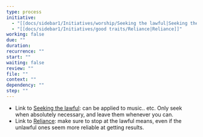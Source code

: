 ```yaml
---
type: process
initiative:
  - "[[docs/sidebar1/Initiatives/worship/Seeking the lawful|Seeking the lawful]]"
  - "[[docs/sidebar1/Initiatives/good traits/Reliance|Reliance]]"
working: false
due: ""
duration: 
recurrence: ""
start: ""
waiting: false
review: ""
file: ""
context: ""
dependency: ""
step: ""
---
```


* Link to [Seeking the lawful](docs/sidebar1/Initiatives/worship/Seeking%20the%20lawful.md): can be applied to music.. etc. Only seek when absolutely necessary, and leave them whenever you can.
* Link to [Reliance](docs/sidebar1/Initiatives/good%20traits/Reliance.md): make sure to stop at the lawful means, even if the unlawful ones seem more reliable at getting results.
